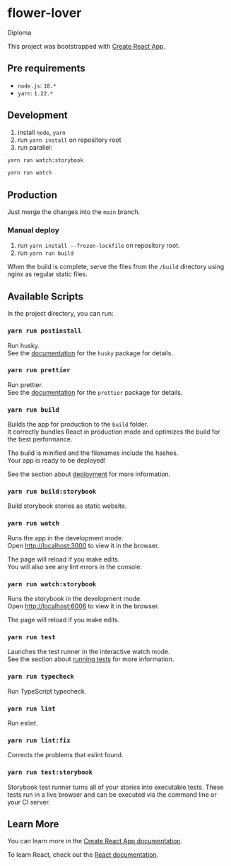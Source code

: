 # flower-lover

Diploma

This project was bootstrapped with [Create React App](https://github.com/facebook/create-react-app).

## Pre requirements

- `node.js`: `18.*`
- `yarn`: `1.22.*`

## Development

1. install `node`, `yarn`
2. run `yarn install` on repository root
3. run parallel:

```sh
yarn run watch:storybook
```

```sh
yarn run watch
```

## Production

Just merge the changes into the `main` branch.

### Manual deploy

1. run `yarn install --frozen-lockfile` on repository root.
2. run `yarn run build`

When the build is complete, serve the files from the `/build` directory using nginx as regular static files.

## Available Scripts

In the project directory, you can run:

### `yarn run postinstall`

Run husky.\
See the [documentation](https://typicode.github.io/husky/#/) for the `husky` package for details.

### `yarn run prettier`

Run prettier.\
See the [documentation](https://prettier.io/docs/en/cli.html) for the `prettier` package for details.

### `yarn run build`

Builds the app for production to the `build` folder.\
It correctly bundles React in production mode and optimizes the build for the best performance.

The build is minified and the filenames include the hashes.\
Your app is ready to be deployed!

See the section about [deployment](https://facebook.github.io/create-react-app/docs/deployment) for more information.

### `yarn run build:storybook`

Build storybook stories as static website.

### `yarn run watch`

Runs the app in the development mode.\
Open [http://localhost:3000](http://localhost:3000) to view it in the browser.

The page will reload if you make edits.\
You will also see any lint errors in the console.

### `yarn run watch:storybook`

Runs the storybook in the development mode.\
Open [http://localhost:6006](http://localhost:6006) to view it in the browser.

The page will reload if you make edits.

### `yarn run test`

Launches the test runner in the interactive watch mode.\
See the section about [running tests](https://facebook.github.io/create-react-app/docs/running-tests) for more information.

### `yarn run typecheck`

Run TypeScript typecheck.

### `yarn run lint`

Run eslint.

### `yarn run lint:fix`

Corrects the problems that eslint found.

### `yarn run test:storybook`

Storybook test runner turns all of your stories into executable tests. These tests run in a live browser and can be executed via the command line or your CI server.

## Learn More

You can learn more in the [Create React App documentation](https://facebook.github.io/create-react-app/docs/getting-started).

To learn React, check out the [React documentation](https://reactjs.org/).
